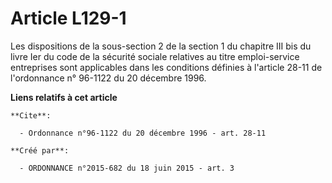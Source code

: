 # Article L129-1

Les dispositions de la sous-section 2 de la section 1 du chapitre III bis du livre Ier du code de la sécurité sociale
relatives au titre emploi-service entreprises sont applicables dans les conditions définies à l'article 28-11 de l'ordonnance
n° 96-1122 du 20 décembre 1996.

**Liens relatifs à cet article**

	**Cite**:

	  - Ordonnance n°96-1122 du 20 décembre 1996 - art. 28-11

	**Créé par**:

	  - ORDONNANCE n°2015-682 du 18 juin 2015 - art. 3
